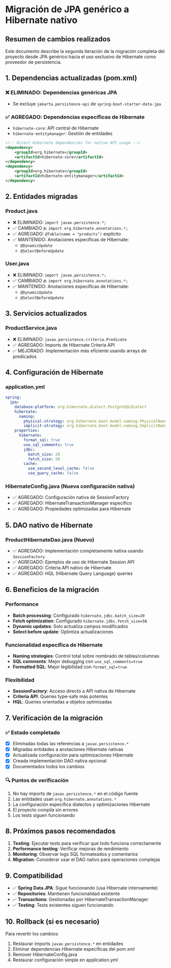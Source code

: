 # Migración de JPA genérico a Hibernate nativo

## Resumen de cambios realizados

Este documento describe la segunda iteración de la migración completa del proyecto desde JPA genérico hacia el uso exclusivo de Hibernate como proveedor de persistencia.

## 1. Dependencias actualizadas (pom.xml)

### ❌ ELIMINADO: Dependencias genéricas JPA
- Se excluye `jakarta.persistence-api` de `spring-boot-starter-data-jpa`

### ✅ AGREGADO: Dependencias específicas de Hibernate
- `hibernate-core`: API central de Hibernate
- `hibernate-entitymanager`: Gestión de entidades

```xml
<!-- Direct Hibernate dependencies for native API usage -->
<dependency>
    <groupId>org.hibernate</groupId>
    <artifactId>hibernate-core</artifactId>
</dependency>
<dependency>
    <groupId>org.hibernate</groupId>
    <artifactId>hibernate-entitymanager</artifactId>
</dependency>
```

## 2. Entidades migradas

### Product.java
- ❌ ELIMINADO: `import javax.persistence.*;`
- ✅ CAMBIADO a: `import org.hibernate.annotations.*;`
- ✅ AGREGADO: `@Table(name = "products")` explícito
- ✅ MANTENIDO: Anotaciones específicas de Hibernate:
  - `@DynamicUpdate`
  - `@SelectBeforeUpdate`

### User.java
- ❌ ELIMINADO: `import javax.persistence.*;`
- ✅ CAMBIADO a: `import org.hibernate.annotations.*;`
- ✅ MANTENIDO: Anotaciones específicas de Hibernate:
  - `@DynamicUpdate`
  - `@SelectBeforeUpdate`

## 3. Servicios actualizados

### ProductService.java
- ❌ ELIMINADO: `javax.persistence.criteria.Predicate`
- ✅ AGREGADO: Imports de Hibernate Criteria API
- ✅ MEJORADO: Implementación más eficiente usando arrays de predicados

## 4. Configuración de Hibernate

### application.yml
```yaml
spring:
  jpa:
    database-platform: org.hibernate.dialect.PostgreSQLDialect
    hibernate:
      naming:
        physical-strategy: org.hibernate.boot.model.naming.PhysicalNamingStrategyStandardImpl
        implicit-strategy: org.hibernate.boot.model.naming.ImplicitNamingStrategyLegacyHbmImpl
    properties:
      hibernate:
        format_sql: true
        use_sql_comments: true
        jdbc:
          batch_size: 20
          fetch_size: 50
        cache:
          use_second_level_cache: false
          use_query_cache: false
```

### HibernateConfig.java (Nueva configuración nativa)
- ✅ AGREGADO: Configuración nativa de SessionFactory
- ✅ AGREGADO: HibernateTransactionManager específico
- ✅ AGREGADO: Propiedades optimizadas para Hibernate

## 5. DAO nativo de Hibernate

### ProductHibernateDao.java (Nuevo)
- ✅ AGREGADO: Implementación completamente nativa usando `SessionFactory`
- ✅ AGREGADO: Ejemplos de uso de Hibernate Session API
- ✅ AGREGADO: Criteria API nativo de Hibernate
- ✅ AGREGADO: HQL (Hibernate Query Language) queries

## 6. Beneficios de la migración

### Performance
- **Batch processing**: Configurado `hibernate.jdbc.batch_size=20`
- **Fetch optimization**: Configurado `hibernate.jdbc.fetch_size=50`
- **Dynamic updates**: Solo actualiza campos modificados
- **Select before update**: Optimiza actualizaciones

### Funcionalidad específica de Hibernate
- **Naming strategies**: Control total sobre nombrado de tablas/columnas
- **SQL comments**: Mejor debugging con `use_sql_comments=true`
- **Formatted SQL**: Mejor legibilidad con `format_sql=true`

### Flexibilidad
- **SessionFactory**: Acceso directo a API nativa de Hibernate
- **Criteria API**: Queries type-safe más potentes
- **HQL**: Queries orientadas a objetos optimizadas

## 7. Verificación de la migración

### ✅ Estado completado
- [x] Eliminadas todas las referencias a `javax.persistence.*`
- [x] Migradas entidades a anotaciones Hibernate nativas
- [x] Actualizada configuración para optimizaciones Hibernate
- [x] Creada implementación DAO nativa opcional
- [x] Documentados todos los cambios

### 🔍 Puntos de verificación
1. No hay imports de `javax.persistence.*` en el código fuente
2. Las entidades usan `org.hibernate.annotations.*`
3. La configuración especifica dialectos y optimizaciones Hibernate
4. El proyecto compila sin errores
5. Los tests siguen funcionando

## 8. Próximos pasos recomendados

1. **Testing**: Ejecutar tests para verificar que todo funciona correctamente
2. **Performance testing**: Verificar mejoras de rendimiento
3. **Monitoring**: Observar logs SQL formateados y comentarios
4. **Migration**: Considerar usar el DAO nativo para operaciones complejas

## 9. Compatibilidad

- ✅ **Spring Data JPA**: Sigue funcionando (usa Hibernate internamente)
- ✅ **Repositories**: Mantienen funcionalidad existente
- ✅ **Transactions**: Gestionadas por HibernateTransactionManager
- ✅ **Testing**: Tests existentes siguen funcionando

## 10. Rollback (si es necesario)

Para revertir los cambios:
1. Restaurar imports `javax.persistence.*` en entidades
2. Eliminar dependencias Hibernate específicas del pom.xml
3. Remover HibernateConfig.java
4. Restaurar configuración simple en application.yml
